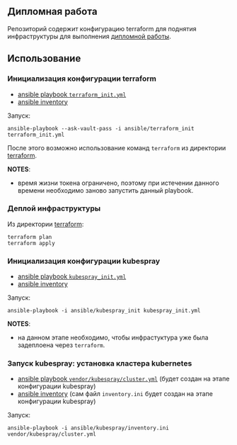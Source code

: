 ## Дипломная работа

Репозиторий содержит конфигурацию terraform для поднятия инфраструктуры для выполнения [дипломной работы](https://github.com/Dannecron/netology-devops/blob/main/src/graduate_work/readme.md).

## Использование

### Инициализация конфигурации terraform

* [ansible playbook `terraform_init.yml`](/terraform_init.yml)
* [ansible inventory](/ansible/terraform_init)

Запуск:

```shell
ansible-playbook --ask-vault-pass -i ansible/terraform_init terraform_init.yml
```

После этого возможно использование команд `terraform` из директории [terraform](/terraform).

__NOTES__:
* время жизни токена ограничено, поэтому при истечении данного времени необходимо заново запустить данный playbook.

### Деплой инфраструктуры

Из директории [terraform](./terraform):

```shell
terraform plan
terraform apply
```

### Инициализация конфигурации kubespray

* [ansible playbook `kubespray_init.yml`](/kubespray_init.yml)
* [ansible inventory](/ansible/kubespray_init)

Запуск:

```shell
ansible-playbook -i ansible/kubespray_init kubespray_init.yml
```

__NOTES__:
* на данном этапе необходимо, чтобы инфрастуктура уже была задеплоена через `terraform`.

### Запуск kubespray: установка кластера kubernetes

* [ansible playbook `vendor/kubespray/cluster.yml`](/vendor/kubespray/cluster.yml) (будет создан на этапе конфигурации kubespray)
* [ansible inventory](/ansible/kubespray) (сам файл `inventory.ini` будет создан на этапе конфигурации kubespray)

Запуск:

```shell
ansible-playbook -i ansible/kubespray/inventory.ini vendor/kubespray/cluster.yml
```
